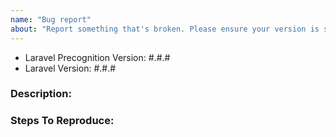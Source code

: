 ```yaml
---
name: "Bug report"
about: "Report something that's broken. Please ensure your version is still supported: https://laravel.com/docs/releases#support-policy"
---
```


<!-- DO NOT THROW THIS AWAY -->
<!-- Fill out the FULL versions with patch versions -->

- Laravel Precognition Version: #.#.#
- Laravel Version: #.#.#

### Description:


### Steps To Reproduce:
